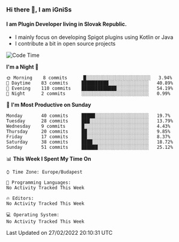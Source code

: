 ### Hi there 👋, I am iGniSs

#### I am Plugin Developer living in Slovak Republic.
- I mainly focus on developing Spigot plugins using Kotlin or Java
- I contribute a bit in open source projects

<!--START_SECTION:waka-->
![Code Time](http://img.shields.io/badge/Code%20Time-778%20hrs%208%20mins-blue)

**I'm a Night 🦉** 

```text
🌞 Morning    8 commits      █░░░░░░░░░░░░░░░░░░░░░░░░   3.94% 
🌆 Daytime    83 commits     ██████████░░░░░░░░░░░░░░░   40.89% 
🌃 Evening    110 commits    █████████████░░░░░░░░░░░░   54.19% 
🌙 Night      2 commits      ░░░░░░░░░░░░░░░░░░░░░░░░░   0.99%

```
📅 **I'm Most Productive on Sunday** 

```text
Monday       40 commits     █████░░░░░░░░░░░░░░░░░░░░   19.7% 
Tuesday      28 commits     ███░░░░░░░░░░░░░░░░░░░░░░   13.79% 
Wednesday    9 commits      █░░░░░░░░░░░░░░░░░░░░░░░░   4.43% 
Thursday     20 commits     ██░░░░░░░░░░░░░░░░░░░░░░░   9.85% 
Friday       17 commits     ██░░░░░░░░░░░░░░░░░░░░░░░   8.37% 
Saturday     38 commits     ████░░░░░░░░░░░░░░░░░░░░░   18.72% 
Sunday       51 commits     ██████░░░░░░░░░░░░░░░░░░░   25.12%

```


📊 **This Week I Spent My Time On** 

```text
⌚︎ Time Zone: Europe/Budapest

💬 Programming Languages: 
No Activity Tracked This Week

🔥 Editors: 
No Activity Tracked This Week

💻 Operating System: 
No Activity Tracked This Week

```


 Last Updated on 27/02/2022 20:10:31 UTC
<!--END_SECTION:waka-->